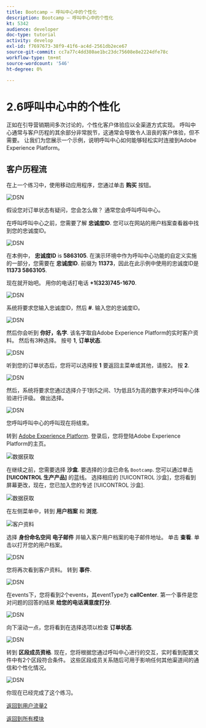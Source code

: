 ```yaml
---
title: Bootcamp — 呼叫中心中的个性化
description: Bootcamp — 呼叫中心中的个性化
kt: 5342
audience: developer
doc-type: tutorial
activity: develop
exl-id: f7697673-38f9-41f6-ac4d-2561db2ece67
source-git-commit: cc7a77c4dd380ae1bc23dc75608e8e2224dfe78c
workflow-type: tm+mt
source-wordcount: '546'
ht-degree: 0%

---
```


# 2.6呼叫中心中的个性化

正如在引导营销期间多次讨论的，个性化客户体验应以全渠道方式实现。 呼叫中心通常与客户历程的其余部分非常脱节，这通常会导致令人沮丧的客户体验，但不需要。 让我们为您展示一个示例，说明呼叫中心如何能够轻松实时连接到Adobe Experience Platform。

## 客户历程流

在上一个练习中，使用移动应用程序，您通过单击 **购买** 按钮。

![DSN](./images/app20.png)

假设您对订单状态有疑问，您会怎么做？ 通常您会呼叫呼叫中心。

在呼叫呼叫中心之前，您需要了解 **忠诚度ID**. 您可以在网站的用户档案查看器中找到您的忠诚度ID。

![DSN](./images/cc1.png)

在本例中， **忠诚度ID** is **5863105**. 在演示环境中作为呼叫中心功能的自定义实施的一部分，您需要在 **忠诚度ID**. 前缀为 **11373**，因此在此示例中使用的忠诚度ID是 **11373 5863105**.

现在就开始吧。 用你的电话打电话 **+1(323)745-1670**.

![DSN](./images/cc2.png)

系统将要求您输入忠诚度ID，然后 **#**. 输入您的忠诚度ID。

![DSN](./images/cc3.png)

然后你会听到 **你好，名字**. 该名字取自Adobe Experience Platform的实时客户资料。 然后有3种选择。 按号 **1**, **订单状态**.

![DSN](./images/cc4.png)

听到您的订单状态后，您将可以选择按 **1** 要返回主菜单或其他，请按2。 按 **2**.

![DSN](./images/cc5.png)

然后，系统将要求您通过选择介于1到5之间、1为低且5为高的数字来对呼叫中心体验进行评级。 做出选择。

![DSN](./images/cc6.png)

您呼叫呼叫中心的呼叫现在将结束。

转到 [Adobe Experience Platform](https://experience.adobe.com/platform). 登录后，您将登陆Adobe Experience Platform的主页。

![数据获取](./images/home.png)

在继续之前，您需要选择 **沙盒**. 要选择的沙盒已命名 ``Bootcamp``. 您可以通过单击 **[!UICONTROL 生产产品]** 的蓝线。 选择相应的 [!UICONTROL 沙盒]，您将看到屏幕更改，现在，您已加入您的专述 [!UICONTROL 沙盒].

![数据获取](./images/sb1.png)

在左侧菜单中，转到 **用户档案** 和 **浏览**.

![客户资料](./images/homemenu.png)

选择 **身份命名空间** **电子邮件** 并输入客户用户档案的电子邮件地址。 单击 **查看**. 单击以打开您的用户档案。

![DSN](./images/cc7.png)

您将再次看到客户资料。 转到 **事件**.

![DSN](./images/cc8.png)

在events下，您将看到2个events，其eventType为 **callCenter**. 第一个事件是您对问题的回答的结果 **给您的电话满意度打分**.

![DSN](./images/cc9.png)

向下滚动一点，您将看到在选择选项以检查 **订单状态**.

![DSN](./images/cc10.png)

转到 **区段成员资格**. 现在，您将根据您通过呼叫中心进行的交互，实时看到配置文件中有2个区段符合条件。 这些区段成员关系随后可用于影响任何其他渠道间的通信和个性化情况。

![DSN](./images/cc11.png)

你现在已经完成了这个练习。

[返回到用户流量2](./uc2.md)

[返回到所有模块](../../overview.md)
